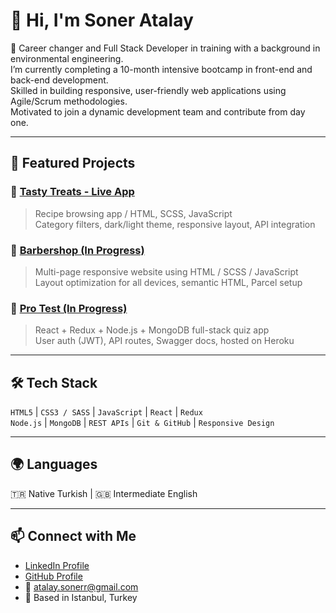 # 👋 Hi, I'm Soner Atalay

🎯 Career changer and Full Stack Developer in training with a background in environmental engineering.  
I’m currently completing a 10-month intensive bootcamp in front-end and back-end development.  
Skilled in building responsive, user-friendly web applications using Agile/Scrum methodologies.  
Motivated to join a dynamic development team and contribute from day one.

---

## 🚀 Featured Projects

### 🧁 [Tasty Treats - Live App](https://goit-js-project-team-a.github.io/tasty-treats/)
> Recipe browsing app / HTML, SCSS, JavaScript  
> Category filters, dark/light theme, responsive layout, API integration

### 💈 [Barbershop (In Progress)](https://github.com/Soner-goit/goit-markup-hw-08)
> Multi-page responsive website using HTML / SCSS / JavaScript  
> Layout optimization for all devices, semantic HTML, Parcel setup

### 🧠 [Pro Test (In Progress)](https://github.com/Soner-goit/pro-test-fullstack)
> React + Redux + Node.js + MongoDB full-stack quiz app  
> User auth (JWT), API routes, Swagger docs, hosted on Heroku

---

## 🛠️ Tech Stack

`HTML5` | `CSS3 / SASS` | `JavaScript` | `React` | `Redux`  
`Node.js` | `MongoDB` | `REST APIs` | `Git & GitHub` | `Responsive Design`

---

## 🌍 Languages  
🇹🇷 Native Turkish | 🇬🇧 Intermediate English

---

## 📫 Connect with Me

- [LinkedIn Profile](https://linkedin.com/in/soner-atalay)  
- [GitHub Profile](https://github.com/Soner-goit)  
- 📧 atalay.sonerr@gmail.com  
- 📍 Based in Istanbul, Turkey
